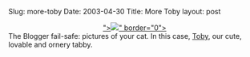 Slug: more-toby
Date: 2003-04-30
Title: More Toby
layout: post

<div align="center"><a --="--" href="&lt;!--#enclosure filename=" linkonly="true" toby.jpg"="toby.jpg&quot;" urlonly="true">&quot;&gt;<img --="--" linkonly="true" src="&lt;!--#enclosure filename=" tobynarrow.jpg"="tobyNarrow.jpg&quot;" urlonly="true" />&quot; border=&quot;0&quot;&gt;</a></div>
The Blogger fail-safe: pictures of your cat. In this case, <a href="http://www.redmonk.net/monkinetic/2003/04/24#item2068">Toby</a>, our cute, lovable and ornery tabby.

